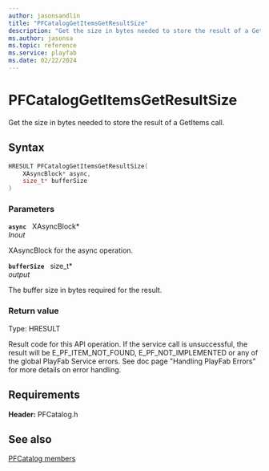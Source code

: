 ```yaml
---
author: jasonsandlin
title: "PFCatalogGetItemsGetResultSize"
description: "Get the size in bytes needed to store the result of a GetItems call."
ms.author: jasonsa
ms.topic: reference
ms.service: playfab
ms.date: 02/22/2024
---
```


# PFCatalogGetItemsGetResultSize  

Get the size in bytes needed to store the result of a GetItems call.  

## Syntax  
  
```cpp
HRESULT PFCatalogGetItemsGetResultSize(  
    XAsyncBlock* async,  
    size_t* bufferSize  
)  
```  
  
### Parameters  
  
**`async`** &nbsp; XAsyncBlock*  
*_Inout_*  
  
XAsyncBlock for the async operation.  
  
**`bufferSize`** &nbsp; size_t*  
*output*  
  
The buffer size in bytes required for the result.  
  
  
### Return value
Type: HRESULT
  
Result code for this API operation. If the service call is unsuccessful, the result will be E_PF_ITEM_NOT_FOUND, E_PF_NOT_IMPLEMENTED or any of the global PlayFab Service errors. See doc page "Handling PlayFab Errors" for more details on error handling.
  
  
## Requirements  
  
**Header:** PFCatalog.h
  
## See also  
[PFCatalog members](../pfcatalog_members.md)  

  
  
